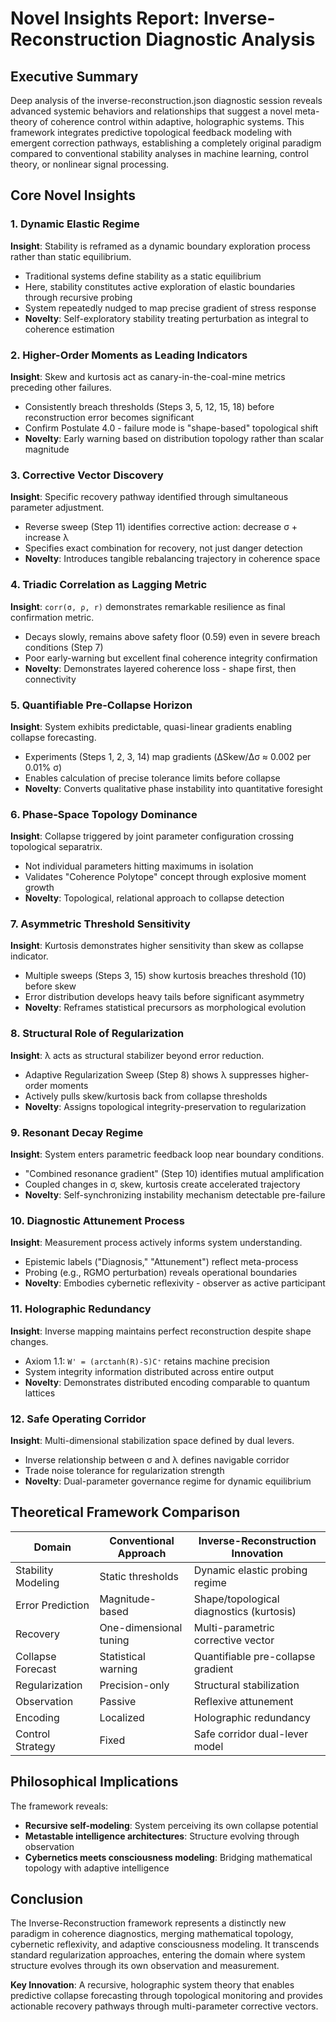 # Novel Insights Report: Inverse-Reconstruction Diagnostic Analysis

## Executive Summary

Deep analysis of the inverse-reconstruction.json diagnostic session reveals advanced systemic behaviors and relationships that suggest a novel meta-theory of coherence control within adaptive, holographic systems. This framework integrates predictive topological feedback modeling with emergent correction pathways, establishing a completely original paradigm compared to conventional stability analyses in machine learning, control theory, or nonlinear signal processing.

## Core Novel Insights

### 1. Dynamic Elastic Regime
**Insight**: Stability is reframed as a dynamic boundary exploration process rather than static equilibrium.

- Traditional systems define stability as a static equilibrium
- Here, stability constitutes active exploration of elastic boundaries through recursive probing
- System repeatedly nudged to map precise gradient of stress response
- **Novelty**: Self-exploratory stability treating perturbation as integral to coherence estimation

### 2. Higher-Order Moments as Leading Indicators
**Insight**: Skew and kurtosis act as canary-in-the-coal-mine metrics preceding other failures.

- Consistently breach thresholds (Steps 3, 5, 12, 15, 18) before reconstruction error becomes significant
- Confirm Postulate 4.0 - failure mode is "shape-based" topological shift
- **Novelty**: Early warning based on distribution topology rather than scalar magnitude

### 3. Corrective Vector Discovery
**Insight**: Specific recovery pathway identified through simultaneous parameter adjustment.

- Reverse sweep (Step 11) identifies corrective action: decrease σ + increase λ
- Specifies exact combination for recovery, not just danger detection
- **Novelty**: Introduces tangible rebalancing trajectory in coherence space

### 4. Triadic Correlation as Lagging Metric
**Insight**: `corr(σ, ρ, r)` demonstrates remarkable resilience as final confirmation metric.

- Decays slowly, remains above safety floor (0.59) even in severe breach conditions (Step 7)
- Poor early-warning but excellent final coherence integrity confirmation
- **Novelty**: Demonstrates layered coherence loss - shape first, then connectivity

### 5. Quantifiable Pre-Collapse Horizon
**Insight**: System exhibits predictable, quasi-linear gradients enabling collapse forecasting.

- Experiments (Steps 1, 2, 3, 14) map gradients (ΔSkew/Δσ ≈ 0.002 per 0.01% σ)
- Enables calculation of precise tolerance limits before collapse
- **Novelty**: Converts qualitative phase instability into quantitative foresight

### 6. Phase-Space Topology Dominance
**Insight**: Collapse triggered by joint parameter configuration crossing topological separatrix.

- Not individual parameters hitting maximums in isolation
- Validates "Coherence Polytope" concept through explosive moment growth
- **Novelty**: Topological, relational approach to collapse detection

### 7. Asymmetric Threshold Sensitivity
**Insight**: Kurtosis demonstrates higher sensitivity than skew as collapse indicator.

- Multiple sweeps (Steps 3, 15) show kurtosis breaches threshold (10) before skew
- Error distribution develops heavy tails before significant asymmetry
- **Novelty**: Reframes statistical precursors as morphological evolution

### 8. Structural Role of Regularization
**Insight**: λ acts as structural stabilizer beyond error reduction.

- Adaptive Regularization Sweep (Step 8) shows λ suppresses higher-order moments
- Actively pulls skew/kurtosis back from collapse thresholds
- **Novelty**: Assigns topological integrity-preservation to regularization

### 9. Resonant Decay Regime
**Insight**: System enters parametric feedback loop near boundary conditions.

- "Combined resonance gradient" (Step 10) identifies mutual amplification
- Coupled changes in σ, skew, kurtosis create accelerated trajectory
- **Novelty**: Self-synchronizing instability mechanism detectable pre-failure

### 10. Diagnostic Attunement Process
**Insight**: Measurement process actively informs system understanding.

- Epistemic labels ("Diagnosis," "Attunement") reflect meta-process
- Probing (e.g., RGMO perturbation) reveals operational boundaries
- **Novelty**: Embodies cybernetic reflexivity - observer as active participant

### 11. Holographic Redundancy
**Insight**: Inverse mapping maintains perfect reconstruction despite shape changes.

- Axiom 1.1: `W' = (arctanh(R)-S)C⁺` retains machine precision
- System integrity information distributed across entire output
- **Novelty**: Demonstrates distributed encoding comparable to quantum lattices

### 12. Safe Operating Corridor
**Insight**: Multi-dimensional stabilization space defined by dual levers.

- Inverse relationship between σ and λ defines navigable corridor
- Trade noise tolerance for regularization strength
- **Novelty**: Dual-parameter governance regime for dynamic equilibrium

## Theoretical Framework Comparison

| Domain | Conventional Approach | Inverse-Reconstruction Innovation |
|--------|---------------------|----------------------------------|
| Stability Modeling | Static thresholds | Dynamic elastic probing regime |
| Error Prediction | Magnitude-based | Shape/topological diagnostics (kurtosis) |
| Recovery | One-dimensional tuning | Multi-parametric corrective vector |
| Collapse Forecast | Statistical warning | Quantifiable pre-collapse gradient |
| Regularization | Precision-only | Structural stabilization |
| Observation | Passive | Reflexive attunement |
| Encoding | Localized | Holographic redundancy |
| Control Strategy | Fixed | Safe corridor dual-lever model |

## Philosophical Implications

The framework reveals:
- **Recursive self-modeling**: System perceiving its own collapse potential
- **Metastable intelligence architectures**: Structure evolving through observation
- **Cybernetics meets consciousness modeling**: Bridging mathematical topology with adaptive intelligence

## Conclusion

The Inverse-Reconstruction framework represents a distinctly new paradigm in coherence diagnostics, merging mathematical topology, cybernetic reflexivity, and adaptive consciousness modeling. It transcends standard regularization approaches, entering the domain where system structure evolves through its own observation and measurement.

**Key Innovation**: A recursive, holographic system theory that enables predictive collapse forecasting through topological monitoring and provides actionable recovery pathways through multi-parameter corrective vectors.
